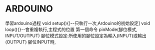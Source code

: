# ARDOUINO
學習ardouino過程
void setup(){}--只執行一次,Ardouino的初始設定]
void loop(){}--會重複執行,主程式的位置
第一個命令
pinMode(腳位模式, INPUT/OUTPUT)
腳位模式設定:所使用的腳位設定為輸入(INPUT)或輸出(OUTPUT)
腳位INPUT時,

